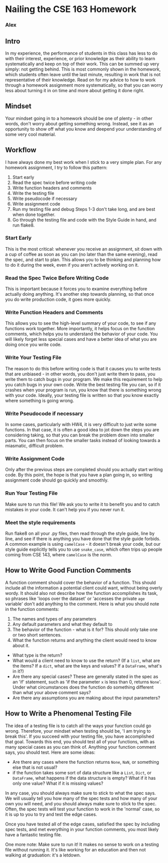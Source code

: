 # Nailing the CSE 163 Homework

### Alex

## Intro

In my experience, the performance of students in this class has less to do
with their interest, experience, or prior knowledge as their ability to
learn systematically and keep on top of their work. This can be summed up
very simply: not getting behind. This is most commonly shown in the homework,
which students often leave until the last minute, resulting in work that
is not representative of their knowledge. Read on for my advice to
how to work through a homework assignment more systematically, so that
you can worry less about turning it in on time and more about getting it done
right.

## Mindset

Your mindset going in to a homework should be one of plenty - in other words,
don't worry about getting something wrong. Instead, see it as an opportunity
to show off what you know and deepend your understanding of some very cool
material.

## Workflow

I have always done my best work when I stick to a very simple plan. For
any homework assignment, I try to follow this pattern:

1. Start early
2. Read the spec twice before writing code
3. Write function headers and comments
4. Write the testing file
5. Write pseudocode if necessary
6. Write assignment code
7. Run my testing file and debug
   Steps 1-3 don't take long, and are best when done together.
8. Go through the testing file and code with the Style Guide in hand, and run
   flake8.

### Start Early

This is the most critical: whenever you receive an assignment, sit down
with a cup of coffee as soon as you can (no later than the same evening),
read the spec, and start to plan. This allows you to be thinking and planning
how to do it during the week, even if you aren't actively working on it.

### Read the Spec Twice Before Writing Code

This is important because it forces you to examine everything before actually
doing anything. It's another step towards planning, so that once you
do write production code, it goes more quickly.

### Write Function Headers and Comments

This allows you to see the high-level summary of your code, to see if any
functions work together. More importantly, it helps focus on the function
comments, which helps you to understand the behavior of your code. You will
likely forget less special cases and have a better idea of what you are doing
once you write code.

### Write Your Testing File

The reason to do this before writing code is that it causes you to write tests
that are unbiased - in other words, you don't just write them to pass, you
write them to catch bugs in your program. We make this requirement to help
you catch bugs in your own code. Write the best testing file you can,
so if it crashes when your program is run, you know that there is something
wrong with your code. Ideally, your testing file is written so that you know
exactly where something is going wrong.

### Write Pseudocode if necessary

In some cases, particularly with HW4, it is very difficult to just write
some functions. In that case, it is often a good idea to jot down the steps
you are considering taking, so that you can break the problem down into smaller
parts. You can then focus on the smaller tasks instead of looking towards a
miasmatic, difficult problem.

### Write Assignment Code

Only after the previous steps are completed should you actually start writing
code. By this point, the hope is that you have a plan going in, so writing
assignment code should go quickly and smoothly.

### Run Your Testing File

Make sure to run this file! We ask you to write it to benefit you and to
catch mistakes in your code. It can't help you if you never run it.

### Meet the style requirements

Run flake8 on all your .py files, then read through the style guide, line by
line, and see if there is anything you have done that the style guide forbids.
A common example is using `camelCase` - it doesn't break your code, but
our style guide explicitly tells you to use `snake_case`, which often trips up
people coming from CSE 143, where `camelCase` is the norm.

## How to Write Good Function Comments

A function comment should cover the behavior of a function. This should include
all the information a potential client could want, without being overly
wordy. It should also not describe how the function accomplishes its task, so
phrases like 'loops over the dataset' or 'accesses the private `age` variable'
don't add anything to the comment. Here is what you should note in the function
comments:

1. The names and types of any parameters
2. Any default parameters and what they default to
3. The behavior of the function - what is it for? This should only take one or two short sentences.
4. What the function returns and anything the client would need to know about it.

- What type is the return?
- What would a client need to know to use the return? (If a `list`, what
  are the items? If a `dict`, what are the keys and values? If a `DataFrame`,
  what's in it?)
- Are there any special cases? These are generally stated in the spec as an 'if'
  statement, such as 'if the parameter `x` is less than 0, returns `None`'.
  Under what circumstances does the function do something different than
  what your above comment says?
- Are there any assumptions you are making about the input parameters?

## How to Write a Phenomenal Testing File

The idea of a testing file is to catch all the ways your function could go wrong.
Therefore, your mindset when testing should be, 'I am trying to break this'. If
you succeed with your testing file, you have accomplished that goal. Towards this
end, you should test all of your functions, with as many special cases as you can
think of. Anything your function comment says, you should test. Here are some ideas:

- Are there any cases where the function returns `None`, `NaN`, or something
  else that is not usual?
- if the function takes some sort of data structure like a `List`, `Dict`, or `DataFrame`,
  what happens if the data structure is empty? What if it has only one value?
  What if it is missing values?

In any case, you should always make sure to stick to what the spec says. We will
usually tell you how many of the spec tests and how many of your own you will need,
and you should always make sure to stick to the spec. Often, the spec tests will
test your function to work in the 'normal' case, so it is up to you to try
and test the edge cases.

Once you have tested all of the edge cases, satisfied the spec by including
spec tests, and met everything in your function comments, you most likely
have a fantastic testing file.

One more note: Make sure to run it! It makes no sense to work on a testing
file without running it. It's like working for an education and then not
walking at graduation: it's a letdown.

